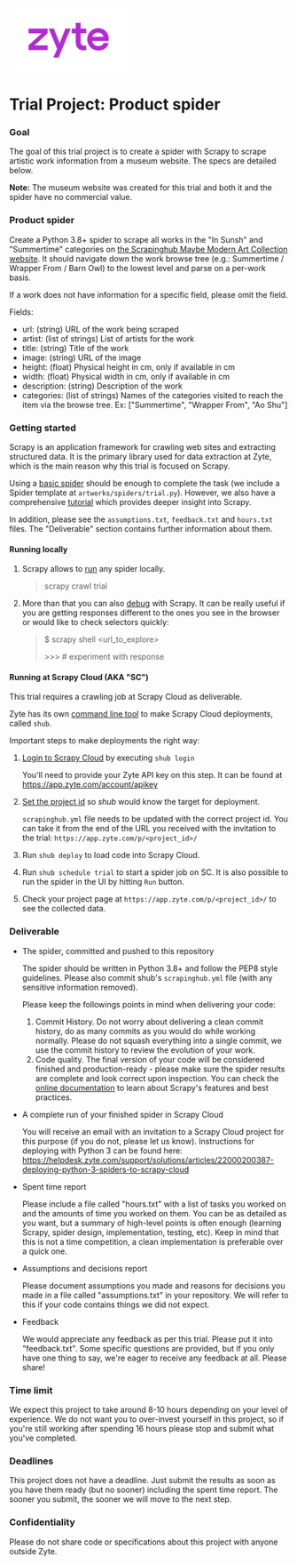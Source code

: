 ![Zyte logo](zyte.png)

# Trial Project: Product spider #

### Goal ###

The goal of this trial project is to create a spider with Scrapy to scrape artistic work information from a museum website. The specs are detailed below.

**Note:** The museum website was created for this trial and both it and the spider have no commercial value.

### Product spider ###

Create a Python 3.8+ spider to scrape all works in the "In Sunsh" and "Summertime" categories on [the Scrapinghub Maybe Modern Art Collection website](http://pstrial-2019-12-16.toscrape.com).
It should navigate down the work browse tree (e.g.: Summertime / Wrapper From / Barn Owl) to the lowest level and parse on a per-work basis.

If a work does not have information for a specific field, please omit the field.

Fields:

* url: (string) URL of the work being scraped
* artist: (list of strings) List of artists for the work
* title: (string) Title of the work
* image: (string) URL of the image
* height: (float) Physical height in cm, only if available in cm
* width: (float) Physical width in cm, only if available in cm
* description: (string) Description of the work
* categories: (list of strings) Names of the categories visited to reach the item via the browse tree. Ex: ["Summertime", "Wrapper From", "Ao Shu"]

### Getting started

Scrapy is an application framework for crawling web sites and extracting structured data.
It is the primary library used for data extraction at Zyte, which is the main reason why this trial is focused on Scrapy.

Using a [basic spider](https://doc.scrapy.org/en/latest/intro/tutorial.html#our-first-spider) should be enough to complete the task
(we include a Spider template at `artworks/spiders/trial.py`).
However, we also have a comprehensive [tutorial](https://doc.scrapy.org/en/latest/intro/tutorial.html) which provides deeper insight into Scrapy.

In addition, please see the `assumptions.txt`, `feedback.txt` and `hours.txt` files. The "Deliverable" section contains further information about them.


#### Running locally

1. Scrapy allows to [run](https://doc.scrapy.org/en/latest/intro/tutorial.html#how-to-run-our-spider) any spider locally.
   > scrapy crawl trial

2. More than that you can also [debug](https://doc.scrapy.org/en/latest/topics/commands.html#shell) with Scrapy.
   It can be really useful if you are getting responses different to the ones you see in the browser or would like to check selectors quickly:
   > $ scrapy shell <url_to_explore>
   >
   > \>>> # experiment with response


#### Running at Scrapy Cloud (AKA "SC")

This trial requires a crawling job at Scrapy Cloud as deliverable.

Zyte has its own [command line tool](https://shub.readthedocs.io/en/stable/quickstart.html) to make Scrapy Cloud deployments, called `shub`.

Important steps to make deployments the right way:

1. [Login to Scrapy Cloud](https://shub.readthedocs.io/en/stable/quickstart.html#basic-usage) by executing `shub login`

    You'll need to provide your Zyte API key on this step. It can be found at https://app.zyte.com/account/apikey

2. [Set the project id](https://shub.readthedocs.io/en/stable/configuration.html#where-to-configure-shub) so _shub_ would know the target for deployment.

    `scrapinghub.yml` file needs to be updated with the correct project id. You can take it from the end of the URL you received with the invitation to the trial:
    `https://app.zyte.com/p/<project_id>/`

3. Run `shub deploy` to load code into Scrapy Cloud.
4. Run `shub schedule trial` to start a spider job on SC. It is also possible to run the spider in the UI by hitting `Run` button.
5. Check your project page at `https://app.zyte.com/p/<project_id>/` to see the collected data.


### Deliverable ###

* The spider, committed and pushed to this repository

    The spider should be written in Python 3.8+ and follow the PEP8 style guidelines. Please also commit shub's `scrapinghub.yml` file (with any sensitive information removed).

    Please keep the followings points in mind when delivering your code:

    1. Commit History. Do not worry about delivering a clean commit history, do as many commits as you would do while working normally. Please do not squash everything into a single commit, we use the commit history to review the evolution of your work.
    2. Code quality. The final version of your code will be considered finished and production-ready - please make sure the spider results are complete and look correct upon inspection. You can check the [online documentation](https://doc.scrapy.org) to learn about Scrapy's features and best practices.

* A complete run of your finished spider in Scrapy Cloud

    You will receive an email with an invitation to a Scrapy Cloud project for this purpose (if you do not, please let us know). Instructions for deploying with Python 3 can be found here: https://helpdesk.zyte.com/support/solutions/articles/22000200387-deploying-python-3-spiders-to-scrapy-cloud

* Spent time report

    Please include a file called "hours.txt" with a list of tasks you worked on and the amounts of time you worked on them. You can be as detailed as you want, but a summary of high-level points is often enough (learning Scrapy, spider design, implementation, testing, etc). Keep in mind that this is not a time competition, a clean implementation is preferable over a quick one.

* Assumptions and decisions report

    Please document assumptions you made and reasons for decisions you made in a file called "assumptions.txt" in your repository. We will refer to this if your code contains things we did not expect.

* Feedback

    We would appreciate any feedback as per this trial. Please put it into "feedback.txt". Some specific questions are provided, but if you only have one thing to say, we're eager to receive any feedback at all. Please share!

### Time limit ###

We expect this project to take around 8-10 hours depending on your level of experience. We do not want you to over-invest yourself in this project, so if you're still working after spending 16 hours please stop and submit what you've completed.

### Deadlines ###

This project does not have a deadline. Just submit the results as soon as you have them ready (but no sooner) including the spent time report. The sooner you submit, the sooner we will move to the next step.

### Confidentiality ###

Please do not share code or specifications about this project with anyone outside Zyte.
